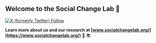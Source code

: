## Welcome to the Social Change Lab 👋

<a href="https://twitter.com/SocChangeLab"><img alt="X (formerly Twitter) Follow" src="https://img.shields.io/twitter/follow/SocChangeLab"></a> 

**Learn more about us and our research at [www.socialchangelab.org/](https://www.socialchangelab.org/)** 🌱 📚









<!--

**Here are some ideas to get you started:**

🙋‍♀️ A short introduction - what is your organization all about?
🌈 Contribution guidelines - how can the community get involved?
👩‍💻 Useful resources - where can the community find your docs? Is there anything else the community should know?
🍿 Fun facts - what does your team eat for breakfast?
🧙 Remember, you can do mighty things with the power of [Markdown](https://docs.github.com/github/writing-on-github/getting-started-with-writing-and-formatting-on-github/basic-writing-and-formatting-syntax)
-->
